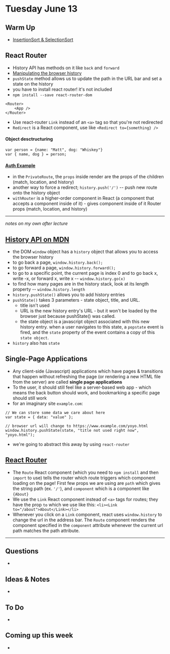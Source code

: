 # Tuesday June 13

## Warm Up

* [InsertionSort & SelectionSort](https://repl.it/student/submissions/1120354)

## React Router

* History API has methods on it like `back` and `forward` 
* [Manipulating the browser history](https://developer.mozilla.org/en-US/docs/Web/API/History_API)
* `pushState` method allows us to update the path in the URL bar and set a state on the history
* you have to install react router! it's not included
* `npm install --save react-router-dom`

```
<Router> 
	<App />
</Router>
```

* Use react-router `Link` instead of an `<a>` tag so that you're not redirected
* `Redirect` is a React component, use like `<Redirect to={something} />`

#### Object desctructuring

```
var person = {name: "Matt", dog: "Whiskey"}
var { name, dog } = person;

```

#### [Auth Example](https://reacttraining.com/react-router/web/example/auth-workflow)

* in the `PrivateRoute`, the `props` inside render are the props of the children (match, location, and history)
* another way to force a redirect; `history.push('/')` -- push new route onto the history object
* `withRouter` is a higher-order component in React (a component that accepts a component inside of it) - gives component inside of it Router props (match, location, and history)

********************
_notes on my own after lecture_

## [History API on MDN](https://developer.mozilla.org/en-US/docs/Web/API/History_API)

* the DOM `window` object has a `history` object that allows you to access the browser history
* to go back a page, `window.history.back();`
* to go forward a page, `window.history.forward();`
* to go to a specific point, the current page is index 0 and to go back x, write -x, or forward x, write x -- `window.history.go(x)`
* to find how many pages are in the history stack, look at its length property -- `window.history.length`
* `history.pushState()` allows you to add history entries
* `pushState()` takes 3 parameters - state object, title, and URL.
	* title isn't used
	* URL is the new history entry's URL - but it won't be loaded by the browser just because pushState() was called.
	* the state object is a javascript object associated with this new history entry. when a user navigates to this state, a `popstate` event is fired, and the `state` property of the event contains a copy of this `state object`. 
* `history` also has `state` 

## Single-Page Applications

* Any client-side (Javascript) applications which have pages & transitions that happen without refreshing the page (or rendering a new HTML file from the server) are called **single page applications**
* To the user, it should still feel like a server-based web app - which means the back button should work, and bookmarking a specific page should still work
* for an imaginary site `example.com`:

```
// We can store some data we care about here
var state = { data: "value" };

// browser url will change to https://www.example.com/yoyo.html
window.history.pushState(state, "title not used right now", "yoyo.html");
```

* we're going to abstract this away by using `react-router`

## [React Router](https://github.com/rithmschool/react_curriculum/blob/master/Unit-02/01-react_router.md)

* The `Route` React component (which you need to `npm install` and then `import` to use) tells the router which route triggers which component loading on the page! First few props we are using are `path` which gives the string path (ex. `'/'`), and `component` which is a component like `{About}`
* We use the `Link` React component instead of `<a>` tags for routes; they have the prop `to` which we use like this: `<li><Link to="/about">About</Link></li>`
* Whenever you click on a `Link` component, react uses `window.history` to change the url in the address bar. The `Route` component renders the component specified in the `component` attribute whenever the current url path matches the path attribute. 




************************************

## Questions 

* 

## Ideas & Notes

* 

## To Do

* 

## Coming up this week

* 